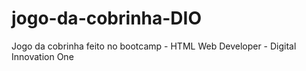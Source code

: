 # jogo-da-cobrinha-DIO
Jogo da cobrinha feito no bootcamp - HTML Web Developer - Digital Innovation One
